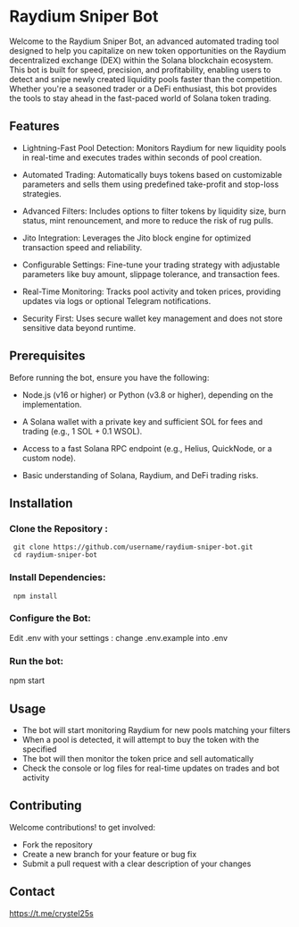 
# Raydium Sniper Bot
Welcome to the Raydium Sniper Bot, an advanced automated trading tool designed to help you capitalize on new token opportunities on the Raydium decentralized exchange (DEX) within the Solana blockchain ecosystem. This bot is built for speed, precision, and profitability, enabling users to detect and snipe newly created liquidity pools faster than the competition. Whether you're a seasoned trader or a DeFi enthusiast, this bot provides the tools to stay ahead in the fast-paced world of Solana token trading.
## Features
 - Lightning-Fast Pool Detection: Monitors Raydium for new liquidity pools in real-time and executes trades within seconds of pool creation.

 - Automated Trading: Automatically buys tokens based on customizable parameters and sells them using predefined take-profit and stop-loss strategies.

 - Advanced Filters: Includes options to filter tokens by liquidity size, burn status, mint renouncement, and more to reduce the risk of rug pulls.

 - Jito Integration: Leverages the Jito block engine for optimized transaction speed and reliability.

 - Configurable Settings: Fine-tune your trading strategy with adjustable parameters like buy amount, slippage tolerance, and transaction fees.

 - Real-Time Monitoring: Tracks pool activity and token prices, providing updates via logs or optional Telegram notifications.

 - Security First: Uses secure wallet key management and does not store sensitive data beyond runtime.

## Prerequisites
  Before running the bot, ensure you have the following:
 - Node.js (v16 or higher) or Python (v3.8 or higher), depending on the implementation.

 - A Solana wallet with a private key and sufficient SOL for fees and trading (e.g., 1 SOL + 0.1 WSOL).

 - Access to a fast Solana RPC endpoint (e.g., Helius, QuickNode, or a custom node).

 - Basic understanding of Solana, Raydium, and DeFi trading risks.

## Installation

### Clone the Repository  :
   
     git clone https://github.com/username/raydium-sniper-bot.git
     cd raydium-sniper-bot
     
### Install Dependencies:
   
     npm install
     
### Configure the Bot:

  Edit .env with your settings : change .env.example into .env

### Run the bot: 

  npm start

## Usage

  - The bot will start monitoring Raydium for new pools matching your filters
  - When a pool is detected, it will attempt to buy the token with the specified
  - The bot will then monitor the token price and sell automatically
  - Check the console or log files for real-time updates on trades and bot activity

## Contributing

  Welcome contributions! to get involved:
  - Fork the repository
  - Create a new branch for your feature or bug fix
  - Submit a pull request with a clear description of your changes

## Contact
  https://t.me/crystel25s
